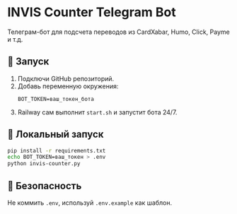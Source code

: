 # INVIS Counter Telegram Bot

Телеграм-бот для подсчета переводов из CardXabar, Humo, Click, Payme и т.д.

## 🚀 Запуск 

1. Подключи GitHub репозиторий.
2. Добавь переменную окружения:
   ```
   BOT_TOKEN=ваш_токен_бота
   ```
3. Railway сам выполнит `start.sh` и запустит бота 24/7.

## 📂 Локальный запуск

```bash
pip install -r requirements.txt
echo BOT_TOKEN=ваш_токен > .env
python invis-counter.py
```

## 🔐 Безопасность

Не коммить `.env`, используй `.env.example` как шаблон.
